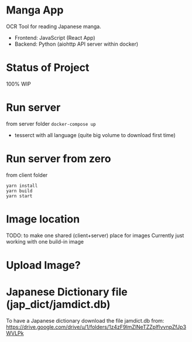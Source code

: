 # Manga App

OCR Tool for reading Japanese manga.

- Frontend: JavaScript (React App)
- Backend: Python (aiohttp API server within docker)

# Status of Project

100% WIP

# Run server

from server folder
`docker-compose up`
* tesserct with all language (quite big volume to download first time)

# Run server from zero

from client folder
```
yarn install
yarn build
yarn start
```

# Image location
TODO: to make one shared (client+server) place for images
Currently just working with one build-in image

# Upload Image?

# Japanese Dictionary file (jap_dict/jamdict.db)

To have a Japanese dictionary download the file jamdict.db from:
https://drive.google.com/drive/u/1/folders/1z4zF9ImZlNeTZZplflvvnpZfJp3WVLPk
